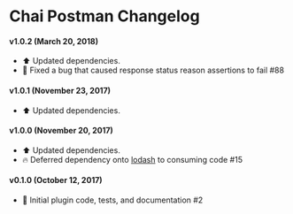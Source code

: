 # Chai Postman Changelog

#### v1.0.2 (March 20, 2018)
* :arrow_up: Updated dependencies.
* :bug: Fixed a bug that caused response status reason assertions to fail #88

#### v1.0.1 (November 23, 2017)
* :arrow_up: Updated dependencies.

#### v1.0.0 (November 20, 2017)
* :arrow_up: Updated dependencies.
* :fire: Deferred dependency onto [lodash](https://www.npmjs.com/package/lodash) to consuming code #15

#### v0.1.0 (October 12, 2017)
* :tada: Initial plugin code, tests, and documentation #2
